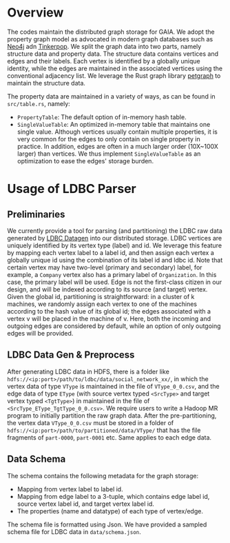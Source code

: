 # Overview
The codes maintain the distributed graph storage for GAIA. We adopt the property graph model as
advocated in modern graph databases such as [Neo4j](https://neo4j.com/) adn [Tinkerpop](https://tinkerpop.apache.org/). 
We split the graph data into two parts, namely structure data and property data. The structure data contains
vertices and edges and their labels. Each vertex is identified by a globally unique identity, while the edges are
maintained in the associated vertices using the conventional adjacency list. We leverage the Rust graph library
[petgraph](https://github.com/petgraph/petgraph) to maintain the structure data.

The property data are maintained in a variety of ways, as can be found in `src/table.rs`, namely:
* `PropertyTable`: The default option of in-memory hash table.
* `SingleValueTable`: An optimized in-memory table that maintains one single value. Although vertices
usually contain multiple properties, it is very common for the edges to only contain on single property in practice.
  In addition, edges are often in a much larger order (10X~100X larger) than vertices. We thus implement `SingleValueTable`
  as an optimization to ease the edges' storage burden.

# Usage of LDBC Parser
## Preliminaries
We currently provide a tool for parsing (and partitioning) the LDBC raw data generated by
[LDBC Datagen](https://github.com/ldbc/ldbc_snb_datagen) into our distributed storage. 
LDBC vertices are uniquely identified by its vertex type (label) and id. We leverage this feature by mapping
each vertex label to a label id, and then assign each vertex a globally unique id using the combination
of its label id and ldbc id. Note that certain vertex may have two-level (primary and secondary) label, for 
example, a `Company` vertex also has a primary label of `Organization`. In this case, the primary 
label will be used. Edge is not the first-class citizen in our design, and will be indexed
according to its source (and target) vertex. Given the global id, partitioning is straightforward: 
in a cluster of k machines, we randomly assign each vertex to one of the machines according to the hash value of its global id; 
the edges associated with a vertex v will be placed in the machine of v. Here, both the incoming and outgoing edges
are considered by default, while an option of only outgoing edges will be provided. 

## LDBC Data Gen & Preprocess
After generating LDBC data in HDFS, there is a folder like `hdfs://<ip:port>/path/to/ldbc/data/social_network_xx/`, in which
the vertex data of type `VType` is maintained in the file of `VType_0_0.csv`, and the edge data of type `EType` (with
source vertex typed `<SrcType>` and target vertex typed `<TgtType>`) in maintained in the file of 
`<SrcType_EType_TgtType_0_0.csv>`. We require users to write a Hadoop MR program to initially partition the raw graph 
data. After the pre-partitioning, the vertex data `VType_0_0.csv` must be stored in a folder of 
`hdfs://<ip:port>/path/to/partitioned/data/VType/` that has the file fragments of `part-0000`, `part-0001` etc.
Same applies to each edge data. 

## Data Schema
The schema contains the following metadata for the graph storage:
* Mapping from vertex label to label id.
* Mapping from edge label to a 3-tuple, which contains edge label id, source vertex label id, and target vertex
  label id. 
* The properties (name and datatype) of each type of vertex/edge.

The schema file is formatted using Json. We have provided a sampled schema file for LDBC data in `data/schema.json`.


